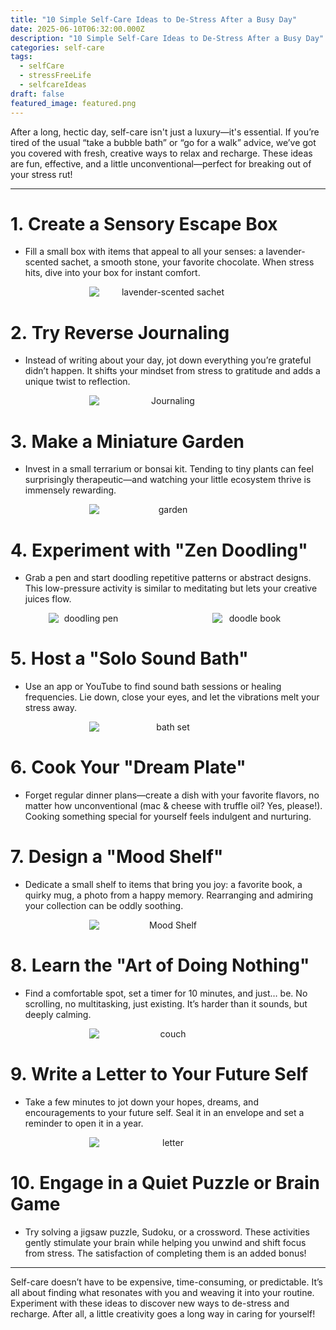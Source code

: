 ```yaml
---
title: "10 Simple Self-Care Ideas to De-Stress After a Busy Day"
date: 2025-06-10T06:32:00.000Z
description: "10 Simple Self-Care Ideas to De-Stress After a Busy Day"
categories: self-care
tags:
  - selfCare
  - stressFreeLife
  - selfcareIdeas
draft: false
featured_image: featured.png
---
```


After a long, hectic day, self-care isn't just a luxury—it's essential. If you’re tired of the usual “take a bubble bath” or “go for a walk” advice, we’ve got you covered with fresh, creative ways to relax and recharge. These ideas are fun, effective, and a little unconventional—perfect for breaking out of your stress rut!

---

# 1. **Create a Sensory Escape Box**

- Fill a small box with items that appeal to all your senses: a lavender-scented sachet, a smooth stone, your favorite chocolate. When stress hits, dive into your box for instant comfort.
<div style="display: flex; flex-wrap: wrap; gap: 20px; justify-content: center;">

  <div style="flex: 1 1 200px; text-align: center;">
    <img src="https://m.media-amazon.com/images/I/71d3H9PxyBL._AC_SL1500_.jpg" alt="lavender-scented sachet" style="max-width: 50%; height: auto; display: block; margin: 0 auto;" />
  </div>

</div>

# 2. **Try Reverse Journaling**

- Instead of writing about your day, jot down everything you’re grateful didn’t happen. It shifts your mindset from stress to gratitude and adds a unique twist to reflection.
<div style="display: flex; flex-wrap: wrap; gap: 20px; justify-content: center;">

  <div style="flex: 1 1 200px; text-align: center;">
    <img src="https://m.media-amazon.com/images/I/717EWuDfSlL._AC_SL1500_.jpg" alt="Journaling" style="max-width: 50%; height: auto; display: block; margin: 0 auto;" />
  </div>

</div>


# 3. **Make a Miniature Garden**

- Invest in a small terrarium or bonsai kit. Tending to tiny plants can feel surprisingly therapeutic—and watching your little ecosystem thrive is immensely rewarding.
<div style="display: flex; flex-wrap: wrap; gap: 20px; justify-content: center;">

  <div style="flex: 1 1 200px; text-align: center;">
    <img src="https://m.media-amazon.com/images/I/81UFNmSsECL._AC_SL1500_.jpg" alt="garden" style="max-width: 50%; height: auto; display: block; margin: 0 auto;" />
  </div>

</div>

# 4. **Experiment with "Zen Doodling"**

- Grab a pen and start doodling repetitive patterns or abstract designs. This low-pressure activity is similar to meditating but lets your creative juices flow.
<div style="display: flex; flex-wrap: wrap; gap: 20px; justify-content: center;">

  <div style="flex: 1 1 200px; text-align: center;">
    <img src="https://m.media-amazon.com/images/I/81+5m0coOjL._AC_SL1500_.jpg" alt="doodling pen" style="max-width: 50%; height: auto; display: block; margin: 0 auto;" />
  </div>

  <div style="flex: 1 1 200px; text-align: center;">
    <img src="https://m.media-amazon.com/images/I/71s7asrIJSL._AC_SL1500_.jpg" alt="doodle book" style="max-width: 50%; height: auto; display: block; margin: 0 auto;" />
  </div>

</div>


# 5. **Host a "Solo Sound Bath"**

- Use an app or YouTube to find sound bath sessions or healing frequencies. Lie down, close your eyes, and let the vibrations melt your stress away.
<div style="display: flex; flex-wrap: wrap; gap: 20px; justify-content: center;">

  <div style="flex: 1 1 200px; text-align: center;">
    <img src="https://m.media-amazon.com/images/I/91olmHeBQgL._SL1500_.jpg" alt="bath set" style="max-width: 50%; height: auto; display: block; margin: 0 auto;" />
  </div>

</div>


# 6. **Cook Your "Dream Plate"**

- Forget regular dinner plans—create a dish with your favorite flavors, no matter how unconventional (mac & cheese with truffle oil? Yes, please!). Cooking something special for yourself feels indulgent and nurturing.

# 7. **Design a "Mood Shelf"**

- Dedicate a small shelf to items that bring you joy: a favorite book, a quirky mug, a photo from a happy memory. Rearranging and admiring your collection can be oddly soothing.
<div style="display: flex; flex-wrap: wrap; gap: 20px; justify-content: center;">

  <div style="flex: 1 1 200px; text-align: center;">
    <img src="https://m.media-amazon.com/images/I/71TC05lchhS._AC_SL1500_.jpg" alt="Mood Shelf" style="max-width: 50%; height: auto; display: block; margin: 0 auto;" />
  </div>

</div>


# 8. **Learn the "Art of Doing Nothing"**

- Find a comfortable spot, set a timer for 10 minutes, and just… be. No scrolling, no multitasking, just existing. It’s harder than it sounds, but deeply calming.
<div style="display: flex; flex-wrap: wrap; gap: 20px; justify-content: center;">

  <div style="flex: 1 1 200px; text-align: center;">
    <img src="https://m.media-amazon.com/images/I/81OaNGsArkL._AC_SL1500_.jpg" alt="couch" style="max-width: 50%; height: auto; display: block; margin: 0 auto;" />
  </div>

</div>


# 9. **Write a Letter to Your Future Self**

- Take a few minutes to jot down your hopes, dreams, and encouragements to your future self. Seal it in an envelope and set a reminder to open it in a year.
<div style="display: flex; flex-wrap: wrap; gap: 20px; justify-content: center;">

  <div style="flex: 1 1 200px; text-align: center;">
    <img src="https://m.media-amazon.com/images/I/81pInvC04ZL._AC_SL1500_.jpg" alt="letter" style="max-width: 50%; height: auto; display: block; margin: 0 auto;" />
  </div>

</div>


# 10. **Engage in a Quiet Puzzle or Brain Game**

- Try solving a jigsaw puzzle, Sudoku, or a crossword. These activities gently stimulate your brain while helping you unwind and shift focus from stress. The satisfaction of completing them is an added bonus!

---

Self-care doesn’t have to be expensive, time-consuming, or predictable. It’s all about finding what resonates with you and weaving it into your routine. Experiment with these ideas to discover new ways to de-stress and recharge. After all, a little creativity goes a long way in caring for yourself!